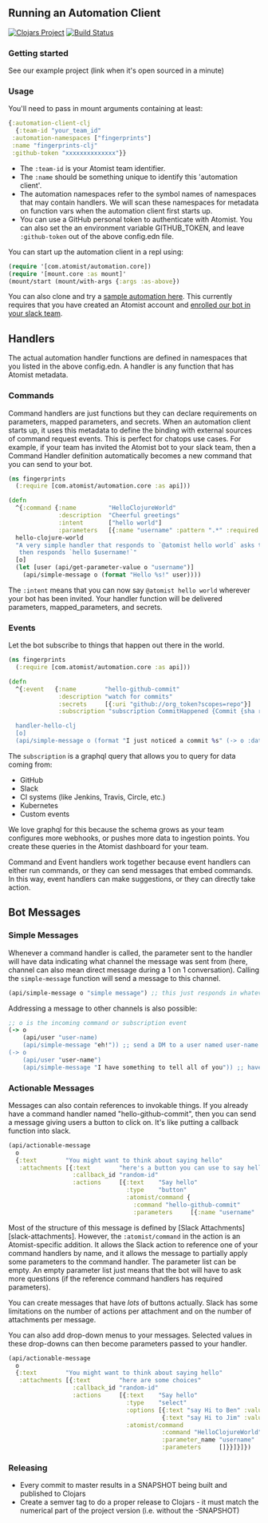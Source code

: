 ## Running an Automation Client

[![Clojars Project](https://img.shields.io/clojars/v/com.atomist/automation-client-clj.svg)](https://clojars.org/com.atomist/automation-client-clj)
[![Build Status](https://travis-ci.org/atomisthq/automation-client-clj.svg?branch=master)](https://travis-ci.org/atomisthq/automation-client-clj)
### Getting started

See our example project (link when it's open sourced in a minute)

### Usage

You'll need to pass in mount arguments containing at least:

```clj
{:automation-client-clj 
  {:team-id "your_team_id"
 :automation-namespaces ["fingerprints"]
 :name "fingerprints-clj"
 :github-token "xxxxxxxxxxxxxx"}}
```

* The `:team-id` is your Atomist team identifier.
* The `:name` should be something unique to identify this 'automation client'.
* The automation namespaces refer to the symbol names of namespaces that may contain handlers.  We will scan these
  namespaces for metadata on function vars when the automation client first starts up.
* You can use a GitHub personal token to authenticate with Atomist.  You can also set the an environment variable
  GITHUB_TOKEN, and leave `:github-token` out of the above config.edn file.

You can start up the automation client in a repl using:

```clj
(require '[com.atomist/automation.core])
(require '[mount.core :as mount]'
(mount/start (mount/with-args {:args :as-above})
```

You can also clone and try a [sample automation here][sample].  This currently requires that you have created
an Atomist account and [enrolled our bot in your slack team][enroll-docs].

[sample]: https://github.com/atomisthq/clj-fingerprint-automation
[enroll-docs]: https://docs.atomist.com/user/

## Handlers

The actual automation handler functions are defined in namespaces that you listed in the above config.edn.  A handler is any
function that has Atomist metadata.

### Commands

Command handlers are just functions but they can declare requirements on parameters, mapped parameters, and secrets.
When an automation client starts up, it uses this metadata to define the binding with external sources of command
request events.  This is perfect for chatops use cases.  For example, if your team has invited the Atomist bot
to your slack team, then a Command Handler definition automatically becomes a new command that you can send to your
bot.

```clj
(ns fingerprints
  (:require [com.atomist/automation.core :as api]))

(defn
  ^{:command {:name         "HelloClojureWorld"
              :description  "Cheerful greetings"
              :intent       ["hello world"]
              :parameters   [{:name "username" :pattern ".*" :required true}]}}
  hello-clojure-world
  "A very simple handler that responds to `@atomist hello world` asks the user in a thread for a username
   then responds `hello $username!`"
  [o]
  (let [user (api/get-parameter-value o "username")]
    (api/simple-message o (format "Hello %s!" user))))
```

The `:intent` means that you can now say `@atomist hello world` wherever your bot has been invited.  Your handler
function will be delivered parameters, mapped_parameters, and secrets.

### Events

Let the bot subscribe to things that happen out there in the world.

```clj
(ns fingerprints
  (:require [com.atomist/automation.core :as api]))

(defn
  ^{:event   {:name        "hello-github-commit"
              :description "watch for commits"
              :secrets     [{:uri "github://org_token?scopes=repo"}]
              :subscription "subscription CommitHappened {Commit {sha repo {name org {owner ownerType}}}}}}

  handler-hello-clj
  [o]
  (api/simple-message o (format "I just noticed a commit %s" (-> o :data :Commit first :sha)))
```

The `subscription` is a graphql query that allows you to query for data coming from:

* GitHub
* Slack
* CI systems (like Jenkins, Travis, Circle, etc.)
* Kubernetes
* Custom events

We love graphql for this because the schema grows as your team configures more webhooks, or pushes more data to
ingestion points.  You create these queries in the Atomist dashboard for your team.

Command and Event handlers work together because event handlers can either run commands, or they can send messages
that embed commands.  In this way, event handlers can make suggestions, or they can directly take action.

## Bot Messages

### Simple Messages

Whenever a command handler is called, the parameter sent to the handler will have data indicating what channel the
message was sent from (here, channel can also mean direct message during a 1 on 1 conversation).  Calling the
`simple-message` function will send a message to this channel.

```clj
(api/simple-message o "simple message") ;; this just responds in whatever channel the message came from
```

Addressing a message to other channels is also possible:

```clj
;; o is the incoming command or subscription event
(-> o
    (api/user "user-name)
    (api/simple-message "eh!")) ;; send a DM to a user named user-name
(-> o
    (api/user "user-name")
    (api/simple-message "I have something to tell all of you")) ;; have the bot send a message to a channel
```

### Actionable Messages

Messages can also contain references to invokable things.  If you already have a command handler named
"hello-github-commit", then you can send a message giving users a button to click on.  It's like putting
a callback function into slack.

```clj
(api/actionable-message
  o
  {:text        "You might want to think about saying hello"
   :attachments [{:text        "here's a button you can use to say hello"
                  :callback_id "random-id"
                  :actions     [{:text    "Say hello"
                                 :type    "button"
                                 :atomist/command {
                                   :command "hello-github-commit"
                                   :parameters     [{:name "username" :value "Ben"}]}}]}]})
```

Most of the structure of this message is defined by [Slack Attachments][slack-attachments].  However, the `:atomist/command` in
the action is an Atomist-specific addition.  It allows the Slack action to reference one of your command handlers by name, and
it allows the message to partially apply some parameters to the command handler.  The parameter list can be empty.
An empty parameter list just means that the bot will have to ask more questions (if the reference command handlers has
required parameters).

[slack-messages]: "https://api.slack.com/docs/message-attachments"

You can create messages that have _lots_ of buttons actually.  Slack has some limitations on the number of actions per
attachment and on the number of attachments per message.

You can also add drop-down menus to your messages.  Selected values in these drop-downs can then become parameters
passed to your handler.

```clj
(api/actionable-message
  o
  {:text        "You might want to think about saying hello"
   :attachments [{:text        "here are some choices"
                  :callback_id "random-id"
                  :actions     [{:text    "Say hello"
                                 :type    "select"
                                 :options [{:text "say Hi to Ben" :value "Ben"}
                                           {:text "say Hi to Jim" :value "Jim"}]
                                 :atomist/command
                                           :command "HelloClojureWorld"
                                           :parameter_name "username"
                                           :parameters     []}}]}]})
```

### Releasing

- Every commit to master results in a SNAPSHOT being built and published to Clojars
- Create a semver tag to do a proper release to Clojars - it must match the numerical part of the project version
(i.e. without the -SNAPSHOT)